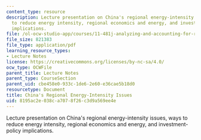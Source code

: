 ```yaml
---
content_type: resource
description: Lecture presentation on China's regional energy-intensity issues, ways
  to reduce energy intensity, regional economics and energy, and investment-policy
  implications.
file: /ol-ocw-studio-app/courses/11-481j-analyzing-and-accounting-for-regional-economic-growth-spring-2009/8195ac2e038ca7078f26c3d9a569ee4e_MIT11_481Js09_lec23.pdf
file_size: 821383
file_type: application/pdf
learning_resource_types:
- Lecture Notes
license: https://creativecommons.org/licenses/by-nc-sa/4.0/
ocw_type: OCWFile
parent_title: Lecture Notes
parent_type: CourseSection
parent_uid: cbe458e0-933c-1de6-2e60-e36cae5b18d0
resourcetype: Document
title: China's Regional Energy-Intensity Issues
uid: 8195ac2e-038c-a707-8f26-c3d9a569ee4e
---
```

Lecture presentation on China's regional energy-intensity issues, ways to reduce energy intensity, regional economics and energy, and investment-policy implications.